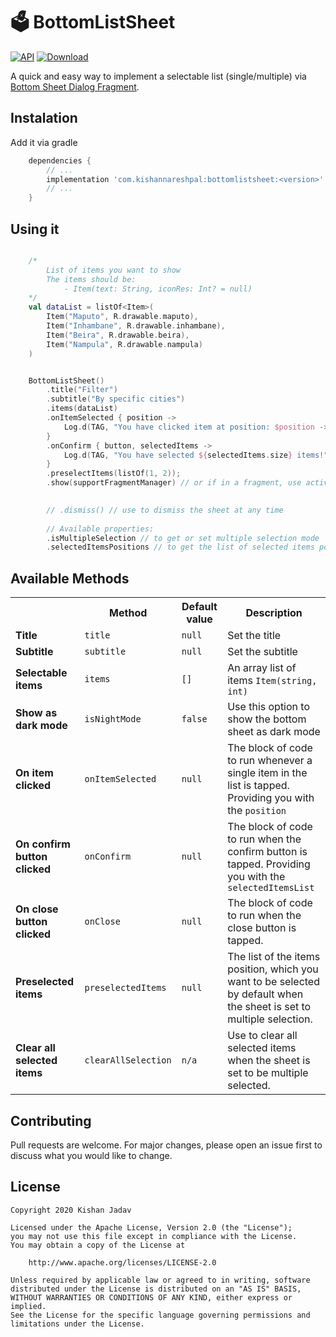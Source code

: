 # 🗳 BottomListSheet

[![API](https://img.shields.io/badge/API-14%2B-brightgreen.svg?style=flat)](https://android-arsenal.com/api?level=14) [![Download](https://api.bintray.com/packages/kishannareshpal/maven/bottomlistsheet/images/download.svg?version=1.0-alpha02)](https://bintray.com/kishannareshpal/maven/bottomlistsheet/1.0-beta01/link)

A quick and easy way to implement a selectable list (single/multiple) via [Bottom Sheet Dialog Fragment](https://material.io/components/sheets-bottom).

## Instalation
Add it via gradle
```gradle
    dependencies {
        // ...
        implementation 'com.kishannareshpal:bottomlistsheet:<version>'
        // ...
    }
```

## Using it
```kotlin

    /* 
        List of items you want to show
        The items should be:
            - Item(text: String, iconRes: Int? = null) 
    */
    val dataList = listOf<Item>(
        Item("Maputo", R.drawable.maputo),
        Item("Inhambane", R.drawable.inhambane),
        Item("Beira", R.drawable.beira),
        Item("Nampula", R.drawable.nampula)
    ) 


    BottomListSheet()
        .title("Filter")
        .subtitle("By specific cities")
        .items(dataList)
        .onItemSelected { position ->
            Log.d(TAG, "You have clicked item at position: $position -> ${data[position]}")
        }
        .onConfirm { button, selectedItems ->
            Log.d(TAG, "You have selected ${selectedItems.size} items!")
        }
        .preselectItems(listOf(1, 2));
        .show(supportFragmentManager) // or if in a fragment, use activity?.supportfragmentManager

        
        // .dismiss() // use to dismiss the sheet at any time
        
        // Available properties:
        .isMultipleSelection // to get or set multiple selection mode
        .selectedItemsPositions // to get the list of selected items positions

```



## Available Methods
<table style="width:100%">
    <tr>
        <th></th>
        <th>Method</th>
        <th>Default value</th>
        <th>Description</th>
    </tr>
    <tr>
        <td><b>Title</b></td>
        <td><code>title</code></td>
        <td><code>null</code></td>
        <td>Set the title</td>
    </tr>
    <tr>
        <td><b>Subtitle</b></td>
        <td><code>subtitle</code></td>
        <td><code>null</code></td>
        <td>Set the subtitle</td>
    </tr>
    <tr>
        <td><b>Selectable items</b></td>
        <td><code>items</code></td>
        <td><code>[]</code></td>
        <td>An array list of items <code>Item(string, int)</code></td>
    </tr>
    <tr>
        <td><b>Show as dark mode</b></td>
        <td><code>isNightMode</code></td>
        <td><code>false</code></td>
        <td>Use this option to show the bottom sheet as dark mode</td>
    </tr>
    <tr>
        <td><b>On item clicked</b></td>
        <td><code>onItemSelected</code></td>
        <td><code>null</code></td>
        <td>The block of code to run whenever a single item in the list is tapped. Providing you with the <code>position</code></td>
    </tr>
    <tr>
        <td><b>On confirm button clicked</b></td>
        <td><code>onConfirm</code></td>
        <td><code>null</code></td>
        <td>The block of code to run when the confirm button is tapped. Providing you with the <code>selectedItemsList</code></td>
    </tr>
    <tr>
        <td><b>On close button clicked</b></td>
        <td><code>onClose</code></td>
        <td><code>null</code></td>
        <td>The block of code to run when the close button is tapped.</td>
    </tr>
    <tr>
        <td><b>Preselected items</b></td>
        <td><code>preselectedItems</code></td>
        <td><code>null</code></td>
        <td>The list of the items position, which you want to be selected by default when the sheet is set to multiple selection.</td>
    </tr>
    <tr>
        <td><b>Clear all selected items</b></td>
        <td><code>clearAllSelection</code></td>
        <td><code>n/a</code></td>
        <td>Use to clear all selected items when the sheet is set to be multiple selected.</td>
    </tr>
</table>


## Contributing
Pull requests are welcome. For major changes, please open an issue first to discuss what you would like to change.


## License
```
Copyright 2020 Kishan Jadav

Licensed under the Apache License, Version 2.0 (the "License");
you may not use this file except in compliance with the License.
You may obtain a copy of the License at

    http://www.apache.org/licenses/LICENSE-2.0

Unless required by applicable law or agreed to in writing, software
distributed under the License is distributed on an "AS IS" BASIS,
WITHOUT WARRANTIES OR CONDITIONS OF ANY KIND, either express or implied.
See the License for the specific language governing permissions and
limitations under the License.
```
